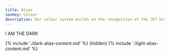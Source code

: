 ```yaml
---
title: Alias
navKey: Colour
description: Our colour system builds on the recognition of the JET brand colours to make the product interface more usable.
---
```


I AM THE DARK 

{% include './dark-alias-content.md' %}
(hidden) {% include './light-alias-content.md' %}
